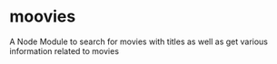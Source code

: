 # moovies
A Node Module to search for movies with titles as well as get various information related to movies
